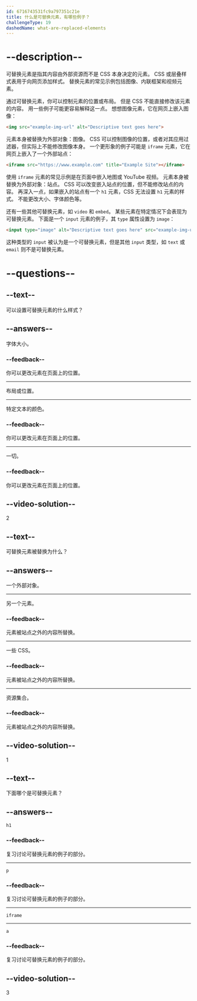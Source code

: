 ```yaml
---
id: 6716743531fc9a797351c21e
title: 什么是可替换元素，有哪些例子？
challengeType: 19
dashedName: what-are-replaced-elements
---
```


# --description--

可替换元素是指其内容由外部资源而不是 CSS 本身决定的元素。 CSS 或层叠样式表用于向网页添加样式。 替换元素的常见示例包括图像、内联框架和视频元素。

通过可替换元素，你可以控制元素的位置或布局。 但是 CSS 不能直接修改该元素的内容。 用一些例子可能更容易解释这一点。 想想图像元素，它在网页上嵌入图像：

```html
<img src="example-img-url" alt="Descriptive text goes here">
```

元素本身被替换为外部对象：图像。 CSS 可以控制图像的位置，或者对其应用过滤器，但实际上不能修改图像本身。 一个更形象的例子可能是 `iframe` 元素，它在网页上嵌入了一个外部站点：

```html
<iframe src="https://www.example.com" title="Example Site"></iframe>
```

使用 `iframe` 元素的常见示例是在页面中嵌入地图或 YouTube 视频。 元素本身被替换为外部对象：站点。 CSS 可以改变嵌入站点的位置，但不能修改站点的内容。 再深入一点，如果嵌入的站点有一个 `h1` 元素，CSS 无法设置 `h1` 元素的样式。 不能更改大小、字体颜色等。

还有一些其他可替换元素，如 `video` 和 `embed`。 某些元素在特定情况下会表现为可替换元素。 下面是一个 `input` 元素的例子，其 `type` 属性设置为 `image`：

```html
<input type="image" alt="Descriptive text goes here" src="example-img-url">
```

这种类型的 `input` 被认为是一个可替换元素，但是其他 `input` 类型，如 `text` 或 `email` 则不是可替换元素。

# --questions--

## --text--

可以设置可替换元素的什么样式？

## --answers--

字体大小。

### --feedback--

你可以更改元素在页面上的位置。

---

布局或位置。

---

特定文本的颜色。

### --feedback--

你可以更改元素在页面上的位置。

---

一切。

### --feedback--

你可以更改元素在页面上的位置。

## --video-solution--

2

## --text--

可替换元素被替换为什么？

## --answers--

一个外部对象。

---

另一个元素。

### --feedback--

元素被站点之外的内容所替换。

---

一些 CSS。

### --feedback--

元素被站点之外的内容所替换。

---

资源集合。

### --feedback--

元素被站点之外的内容所替换。

## --video-solution--

1

## --text--

下面哪个是可替换元素？

## --answers--

`h1`

### --feedback--

复习讨论可替换元素的例子的部分。

---

`p`

### --feedback--

复习讨论可替换元素的例子的部分。

---

`iframe`

---

`a`

### --feedback--

复习讨论可替换元素的例子的部分。

## --video-solution--

3
